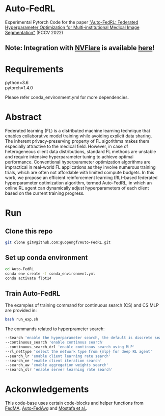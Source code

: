 # Auto-FedRL

Experimental Pytorch Code for the paper ["Auto-FedRL: Federated Hyperparameter Optimization for Multi-institutional Medical Image Segmentation"](https://arxiv.org/abs/2203.06338) (ECCV 2022) 

## Note: Integration with [NVFlare](https://github.com/NVIDIA/NVFlare) is available [here](https://github.com/NVIDIA/NVFlare/tree/dev/research/auto-fed-rl)!

# Requirements

python=3.6\
pytorch=1.4.0

Please refer conda_environment.yml for more dependencies.

# Abstract

Federated learning (FL) is a distributed machine learning technique that enables collaborative model training while avoiding explicit data sharing. The inherent privacy-preserving property of FL algorithms makes them especially attractive to the medical field. However, in case of heterogeneous client data distributions, standard FL methods are unstable and require intensive hyperparameter tuning to achieve optimal performance. Conventional hyperparameter optimization algorithms are impractical in real-world FL applications as they involve numerous training trials, which are often not affordable with limited compute budgets. In this work, we propose an efficient reinforcement learning (RL)-based federated hyperparameter optimization algorithm, termed Auto-FedRL, in which an online RL agent can dynamically adjust hyperparameters of each client based on the current training progress. 


# Run

## Clone this repo
```bash
git clone git@github.com:guopengf/Auto-FedRL.git
```
## Set up conda environment
```bash
cd Auto-FedRL
conda env create -f conda_environment.yml
conda activate flpt14
```

## Train Auto-FedRL

The examples of training command for continuous search (CS) and CS MLP are provided in:

```bash
bash run_exp.sh
```

The commands related to hyperprameter search:
```bash 
--Search 'enable the hyperparameter search, the default is discrete search'
--continuous_search 'enable continous search'
--continuous_search_drl 'enable continous search using MLP'
--rl_nettype 'select the network type from {mlp} for deep RL agent'
--search_lr 'enable client learning rate search'
--search_ne 'enable client iteration search'
--search_aw 'enable aggregation weights search'
--search_slr 'enable server learning rate search'
```

# Ackonwledgements

This code-base uses certain code-blocks and helper functions from [FedMA](https://github.com/IBM/FedMA), 
[Auto-FedAvg](https://arxiv.org/abs/2104.10195) and [Mostafa et al.](https://arxiv.org/abs/1912.13075).

